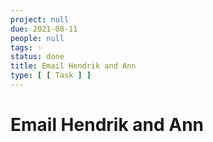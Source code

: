 ```yaml
---
project: null
due: 2021-08-11
people: null
tags: ✨
status: done
title: Email Hendrik and Ann
type: [ [ Task ] ]
---
```


# Email Hendrik and Ann